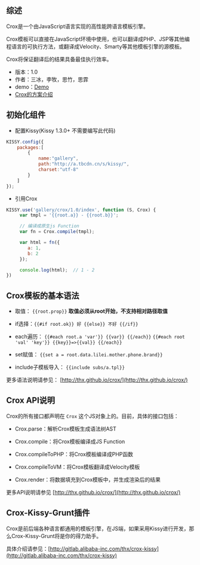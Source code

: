 ## 综述

Crox是一个由JavaScript语言实现的高性能跨语言模板引擎。

Crox模板可以直接在JavaScript环境中使用，也可以翻译成PHP、JSP等其他编程语言的可执行方法，或翻译成Velocity、Smarty等其他模板引擎的源模板。

Crox将保证翻译后的结果具备最佳执行效率。

* 版本：1.0
* 作者：三冰，李牧，思竹，思霏
* demo：[Demo](http://gallery.kissyui.com/crox/1.0/demo/index.html)
* [Crox的方案介绍](https://github.com/thx/crox/blob/master/docs/crox_design_overview.md)

## 初始化组件

- 配置Kissy(Kissy 1.3.0+ 不需要编写此代码)

```js
KISSY.config({
    packages:[
        {
            name:"gallery",
            path:"http://a.tbcdn.cn/s/kissy/",
            charset:"utf-8"
        }
    ]
});
```

- 引用Crox

```js
KISSY.use('gallery/crox/1.0/index', function (S, Crox) {
     var tmpl = '{{root.a}} - {{root.b}}';

     // 编译成原生js Function
     var fn = Crox.compile(tmpl);

     var html = fn({
        a: 1,
        b: 2
     });

     console.log(html);  // 1 - 2
})
```

## Crox模板的基本语法

- 取值： `{{root.prop}}` **取值必须从root开始，不支持相对路径取值**

- if选择：`{{#if root.ok}} 好 {{else}} 不好 {{/if}}`

- each遍历： `{{#each root.a 'var'}} {{var}} {{/each}}`  `{{#each root 'val' 'key'}} {{key}}=>{{val}} {{/each}}`

- set赋值： `{{set a = root.data.lilei.mother.phone.brand}}`

- include子模板导入： `{{include subs/a.tpl}}`

更多语法说明请参见： [http://thx.github.io/crox/](http://thx.github.io/crox/)

## Crox API说明

Crox的所有接口都声明在 `Crox` 这个JS对象上的。目前，具体的接口包括：

- Crox.parse：解析Crox模板生成语法树AST

- Crox.compile：将Crox模板编译成JS Function

- Crox.compileToPHP：将Crox模板编译成PHP函数

- Crox.compileToVM：将Crox模板翻译成Velocity模板

- Crox.render：将数据填充到Crox模板中，并生成渲染后的结果

更多API说明请参见 [http://thx.github.io/crox/](http://thx.github.io/crox/)

## Crox-Kissy-Grunt插件

Crox是前后端各种语言都通用的模板引擎，在JS端，如果采用Kissy进行开发，那么Crox-Kissy-Grunt将是你的得力助手。

具体介绍请参见：[http://gitlab.alibaba-inc.com/thx/crox-kissy](http://gitlab.alibaba-inc.com/thx/crox-kissy)